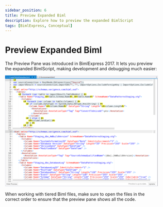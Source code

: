 ```yaml
---
sidebar_position: 6
title: Preview Expanded Biml
description: Explore how to preview the expanded BimlScript
tags: [BimlExpress, Conceptual]
---
```

# Preview Expanded Biml

The Preview Pane was introduced in BimlExpress 2017. It lets you preview the expanded BimlScript, making development and debugging much easier:

![BimlExpress Preview Pane](../images/bimlexpress-preview-pane.png "BimlExpress Preview Pane")

When working with tiered Biml files, make sure to open the files in the correct order to ensure that the preview pane shows all the code.